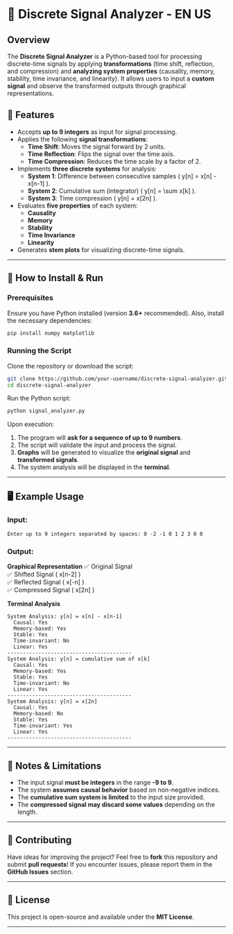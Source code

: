 # 📡 Discrete Signal Analyzer - EN US

## Overview
The **Discrete Signal Analyzer** is a Python-based tool for processing discrete-time signals by applying **transformations** (time shift, reflection, and compression) and **analyzing system properties** (causality, memory, stability, time invariance, and linearity). It allows users to input a **custom signal** and observe the transformed outputs through graphical representations.

## 🔧 Features
- Accepts **up to 9 integers** as input for signal processing.
- Applies the following **signal transformations**:
  - **Time Shift**: Moves the signal forward by 2 units.
  - **Time Reflection**: Flips the signal over the time axis.
  - **Time Compression**: Reduces the time scale by a factor of 2.
- Implements **three discrete systems** for analysis:
  - **System 1**: Difference between consecutive samples \( y[n] = x[n] - x[n-1] \).
  - **System 2**: Cumulative sum (integrator) \( y[n] = \sum x[k] \).
  - **System 3**: Time compression \( y[n] = x[2n] \).
- Evaluates **five properties** of each system:
  - **Causality**
  - **Memory**
  - **Stability**
  - **Time Invariance**
  - **Linearity**
- Generates **stem plots** for visualizing discrete-time signals.

---

## 🚀 How to Install & Run

### Prerequisites
Ensure you have Python installed (version **3.6+** recommended). Also, install the necessary dependencies:
```bash
pip install numpy matplotlib
```

### Running the Script
Clone the repository or download the script:
```bash
git clone https://github.com/your-username/discrete-signal-analyzer.git
cd discrete-signal-analyzer
```
Run the Python script:
```bash
python signal_analyzer.py
```

Upon execution:
1. The program will **ask for a sequence of up to 9 numbers**.
2. The script will validate the input and process the signal.
3. **Graphs** will be generated to visualize the **original signal** and **transformed signals**.
4. The system analysis will be displayed in the **terminal**.

---

## 🖥️ Example Usage
### Input:
```
Enter up to 9 integers separated by spaces: 0 -2 -1 0 1 2 3 0 0
```

### Output:
**Graphical Representation**
✅ Original Signal  
✅ Shifted Signal \( x[n-2] \)  
✅ Reflected Signal \( x[-n] \)  
✅ Compressed Signal \( x[2n] \)  

**Terminal Analysis**
```
System Analysis: y[n] = x[n] - x[n-1]
  Causal: Yes
  Memory-based: Yes
  Stable: Yes
  Time-invariant: No
  Linear: Yes
----------------------------------------
System Analysis: y[n] = cumulative sum of x[k]
  Causal: Yes
  Memory-based: Yes
  Stable: Yes
  Time-invariant: No
  Linear: Yes
----------------------------------------
System Analysis: y[n] = x[2n]
  Causal: Yes
  Memory-based: No
  Stable: Yes
  Time-invariant: Yes
  Linear: Yes
----------------------------------------
```

---

## 📌 Notes & Limitations
- The input signal **must be integers** in the range **-9 to 9**.
- The system **assumes causal behavior** based on non-negative indices.
- The **cumulative sum system is limited** to the input size provided.
- The **compressed signal may discard some values** depending on the length.

---

## 🤝 Contributing
Have ideas for improving the project? Feel free to **fork** this repository and submit **pull requests**! If you encounter issues, please report them in the **GitHub Issues** section.

---

## 📜 License
This project is open-source and available under the **MIT License**.

---
